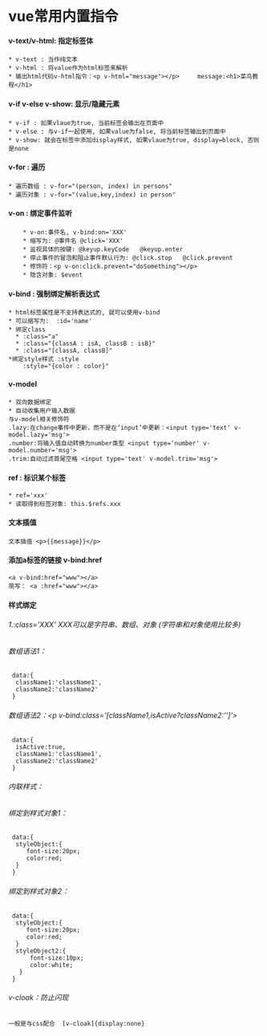 # vue常用内置指令

#### v-text/v-html: 指定标签体
    * v-text : 当作纯文本
    * v-html : 将value作为html标签来解析
    * 输出html代码v-html指令：<p v-html="message"></p>     message:<h1>菜鸟教程</h1>

#### v-if v-else v-show: 显示/隐藏元素
    * v-if : 如果vlaue为true, 当前标签会输出在页面中
    * v-else : 与v-if一起使用, 如果value为false, 将当前标签输出到页面中
    * v-show: 就会在标签中添加display样式, 如果vlaue为true, display=block, 否则是none

#### v-for : 遍历
    * 遍历数组 : v-for="(person, index) in persons"   
    * 遍历对象 : v-for="(value,key,index) in person"    

#### v-on : 绑定事件监听
		* v-on:事件名, v-bind:on='XXX'
		* 缩写为: @事件名 @click='XXX' 
		* 监视具体的按键: @keyup.keyCode   @keyup.enter
		* 停止事件的冒泡和阻止事件默认行为: @click.stop   @click.prevent
		* 修饰符：<p v-on:click.prevent="doSomething"></p>
		* 隐含对象: $event

#### v-bind : 强制绑定解析表达式  
    * html标签属性是不支持表达式的, 就可以使用v-bind
    * 可以缩写为:  :id='name'
    * 绑定class
      * :class="a"
      * :class="{classA : isA, classB : isB}"
      * :class="[classA, classB]"
    *绑定style样式 :style
        :style="{color : color}"

#### v-model
    * 双向数据绑定
    * 自动收集用户输入数据
    与v-model相关修饰符
    .lazy:在change事件中更新，而不是在‘input’中更新：<input type='text' v-model.lazy='msg'>
    .number:将输入值自动转换为number类型 <input type='number' v-model.number='msg'>
    .trim:自动过滤首尾空格 <input type='text' v-model.trim='msg'>

#### ref : 标识某个标签
    * ref='xxx'
    * 读取得到标签对象: this.$refs.xxx

#### 文本插值
    文本插值 <p>{{message}}</p>
    
#### 添加a标签的链接  v-bind:href
    <a v-bind:href="www"></a> 
    简写： <a :href="www"></a>   

#### 样式绑定

###### 1.:class='XXX' XXX可以是字符串、数组、对象 (字符串和对象使用比较多) 
###### 数组语法1：<p v-bind:class='[className1,className2]'>
     data:{
      className1:'className1',
      className2:'className2'
     }

###### 数组语法2：<p v-bind:class='[className1,isActive?className2:'']'>
     data:{
      isActive:true,
      className1:'className1',
      className2:'className2'
     }

###### 内联样式：<p v-bind:style="{color:activeColor}"></p>
     
###### 绑定到样式对象1：<p v-bind:style="styleObject"></p>
     data:{
      styleObject:{
         font-size:20px;
         color:red;
      }
     }
     
###### 绑定到样式对象2：<p v-bind:style="[styleObject,styleObject2]"></p>
     data:{
      styleObject:{
         font-size:20px;
         color:red;
      }
      styleObject2:{
          font-size:10px;
          color:white;
       }
     }     

###### v-cloak：防止闪现
    一般是与css配合  [v-cloak]{display:none}     